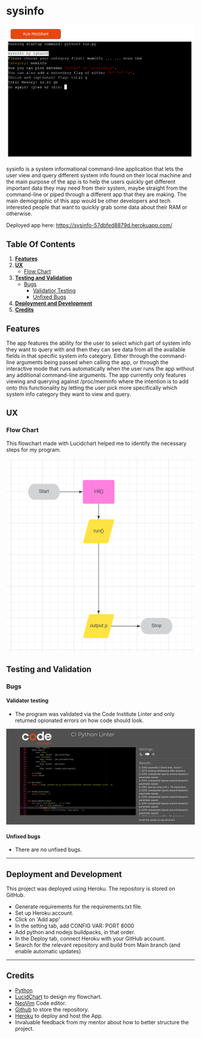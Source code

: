 # **sysinfo**
![sysinfo logo](assets/readme/logo.png "sysinfo logo")

sysinfo is a system informational command-line application that lets the user view and query different system info found on their local machine and the main purpose of the app is to help the users quickly get different important data they may need from their system, maybe straight from the command-line or piped through a different app that they are making.
The main demographic of this app would be other developers and tech interested people that want to quickly grab some data about their RAM or otherwise.

Deployed app here: <https://sysinfo-57dbfed8879d.herokuapp.com/>

## **Table Of Contents**

1. [**Features**](#features)
3. [**UX**](#ux)
    - [Flow Chart](#flow-chart)
4. [**Testing and Validation**](#testing-and-validation)
   - [Bugs](#bugs)
     - [Validatior Testing](#validator-testing)
     - [Unfixed Bugs](#unfixed-bugs)
5. [**Deployment and Development**](#deployment-and-development)
6. [**Credits**](#credits)

## **Features**

The app features the ability for the user to select which part of system info they want to query with and then they can see data from all the available fields in that specific system info category. 
Either through the command-line arguments being passed when calling the app, or through the interactive mode that runs automatically when the user runs the app without any additional command-line arguments.
The app currently only features viewing and querying against /proc/meminfo where the intention is to add onto this functionality by letting the user pick more specifically which system info category they want to view and query.

## **UX**

### **Flow Chart**

This flowchart made with Lucidchart helped me to identify the necessary steps for my program.

![Flowchart](assets/readme/flowchart.png)


## **Testing and Validation**

### **Bugs**

#### **Validator testing**

- The program was validated via the Code Institute Linter and only returned opionated errors on how code should look.

![Validator result](assets/readme/validator.png)

#### **Unfixed bugs**

- There are no unfixed bugs.

---

## **Deployment and Development**

This project was deployed using Heroku. The repository is stored on GitHub.

- Generate requirements for the requirements.txt file.
- Set up Heroku account.
- Click on 'Add app'
- In the setting tab, add CONFIG VAR: PORT 8000
- Add python and nodejs buildpacks, in that order.
- In the Deploy tab, connect Heroku with your GitHub account.
- Search for the relevant repository and build from Main branch (and enable automatic updates)

---

## **Credits**

- [Python](https://docs.python.org/3/)
- [LucidChart](https://lucid.app/) to design my flowchart.
- [NeoVim](https://neovim.io/) Code editor.
- [Github](https://github.com/) to store the repository.
- [Heroku](https://dashboard.heroku.com/apps) to deploy and host the App.
- Invaluable feedback from my mentor about how to better structure the project.


